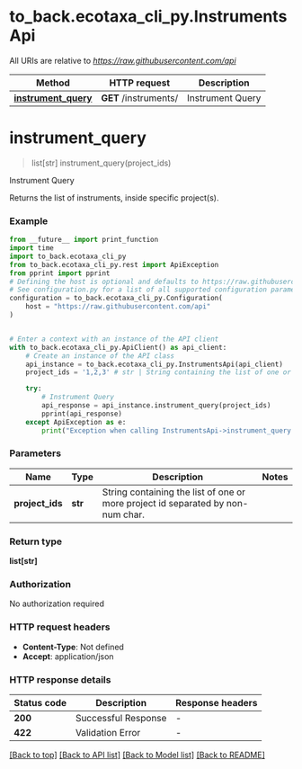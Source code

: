 # to_back.ecotaxa_cli_py.InstrumentsApi

All URIs are relative to *https://raw.githubusercontent.com/api*

Method | HTTP request | Description
------------- | ------------- | -------------
[**instrument_query**](InstrumentsApi.md#instrument_query) | **GET** /instruments/ | Instrument Query


# **instrument_query**
> list[str] instrument_query(project_ids)

Instrument Query

Returns the list of instruments, inside specific project(s).

### Example

```python
from __future__ import print_function
import time
import to_back.ecotaxa_cli_py
from to_back.ecotaxa_cli_py.rest import ApiException
from pprint import pprint
# Defining the host is optional and defaults to https://raw.githubusercontent.com/api
# See configuration.py for a list of all supported configuration parameters.
configuration = to_back.ecotaxa_cli_py.Configuration(
    host = "https://raw.githubusercontent.com/api"
)


# Enter a context with an instance of the API client
with to_back.ecotaxa_cli_py.ApiClient() as api_client:
    # Create an instance of the API class
    api_instance = to_back.ecotaxa_cli_py.InstrumentsApi(api_client)
    project_ids = '1,2,3' # str | String containing the list of one or more project id separated by non-num char.

    try:
        # Instrument Query
        api_response = api_instance.instrument_query(project_ids)
        pprint(api_response)
    except ApiException as e:
        print("Exception when calling InstrumentsApi->instrument_query: %s\n" % e)
```

### Parameters

Name | Type | Description  | Notes
------------- | ------------- | ------------- | -------------
 **project_ids** | **str**| String containing the list of one or more project id separated by non-num char. | 

### Return type

**list[str]**

### Authorization

No authorization required

### HTTP request headers

 - **Content-Type**: Not defined
 - **Accept**: application/json

### HTTP response details
| Status code | Description | Response headers |
|-------------|-------------|------------------|
**200** | Successful Response |  -  |
**422** | Validation Error |  -  |

[[Back to top]](#) [[Back to API list]](../README.md#documentation-for-api-endpoints) [[Back to Model list]](../README.md#documentation-for-models) [[Back to README]](../README.md)

